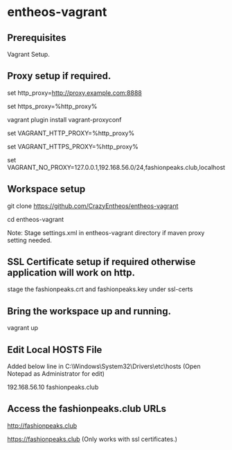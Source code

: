 # entheos-vagrant


## Prerequisites

Vagrant Setup.


## Proxy setup if required.

set http_proxy=http://proxy.example.com:8888

set https_proxy=%http_proxy%

vagrant plugin install vagrant-proxyconf


set VAGRANT_HTTP_PROXY=%http_proxy%

set VAGRANT_HTTPS_PROXY=%http_proxy%

set VAGRANT_NO_PROXY=127.0.0.1,192.168.56.0/24,fashionpeaks.club,localhost




## Workspace setup

git clone https://github.com/CrazyEntheos/entheos-vagrant

cd entheos-vagrant

Note: Stage settings.xml in entheos-vagrant directory if maven proxy setting needed.


## SSL Certificate setup if required otherwise application will work on http.

stage the fashionpeaks.crt and fashionpeaks.key under ssl-certs


## Bring the workspace up and running.

vagrant up

## Edit Local HOSTS File

Added below line in C:\Windows\System32\Drivers\etc\hosts (Open Notepad as Administrator for edit) 

192.168.56.10 fashionpeaks.club

## Access the fashionpeaks.club URLs

http://fashionpeaks.club 

https://fashionpeaks.club (Only works with ssl certificates.)






